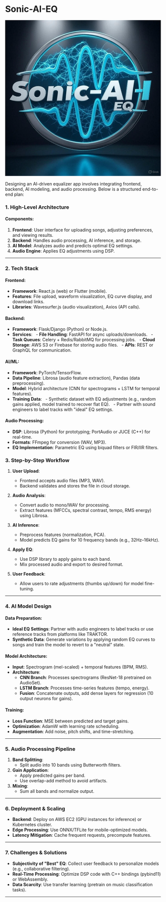 
# Sonic-AI-EQ
![Sonic AI EQ Screenshot](Sonicai001.jpg)

Designing an AI-driven equalizer app involves integrating frontend, backend, AI modeling, and audio processing. Below is a structured end-to-end plan:

### **1. High-Level Architecture**
#### **Components**:
1. **Frontend**: User interface for uploading songs, adjusting preferences, and viewing results.
2. **Backend**: Handles audio processing, AI inference, and storage.
3. **AI Model**: Analyzes audio and predicts optimal EQ settings.
4. **Audio Engine**: Applies EQ adjustments using DSP.

---

### **2. Tech Stack**
#### **Frontend**:
- **Framework**: React.js (web) or Flutter (mobile).
- **Features**: File upload, waveform visualization, EQ curve display, and download links.
- **Libraries**: Wavesurfer.js (audio visualization), Axios (API calls).

#### **Backend**:
- **Framework**: Flask/Django (Python) or Node.js.
- **Services**:
  - **File Handling**: FastAPI for async uploads/downloads.
  - **Task Queues**: Celery + Redis/RabbitMQ for processing jobs.
  - **Cloud Storage**: AWS S3 or Firebase for storing audio files.
  - **APIs**: REST or GraphQL for communication.

#### **AI/ML**:
- **Framework**: PyTorch/TensorFlow.
- **Data Pipeline**: Librosa (audio feature extraction), Pandas (data preprocessing).
- **Model**: Hybrid architecture (CNN for spectrograms + LSTM for temporal features).
- **Training Data**: 
  - Synthetic dataset with EQ adjustments (e.g., random gains applied, model trained to recover flat EQ).
  - Partner with sound engineers to label tracks with "ideal" EQ settings.

#### **Audio Processing**:
- **DSP**: Librosa (Python) for prototyping; PortAudio or JUCE (C++) for real-time.
- **Formats**: FFmpeg for conversion (WAV, MP3).
- **EQ Implementation**: Parametric EQ using biquad filters or FIR/IIR filters.

### **3. Step-by-Step Workflow**
1. **User Upload**:
   - Frontend accepts audio files (MP3, WAV).
   - Backend validates and stores the file in cloud storage.

2. **Audio Analysis**:
   - Convert audio to mono/WAV for processing.
   - Extract features (MFCCs, spectral contrast, tempo, RMS energy) using Librosa.

3. **AI Inference**:
   - Preprocess features (normalization, PCA).
   - Model predicts EQ gains for 10 frequency bands (e.g., 32Hz–16kHz).

4. **Apply EQ**:
   - Use DSP library to apply gains to each band.
   - Mix processed audio and export to desired format.

5. **User Feedback**:
   - Allow users to rate adjustments (thumbs up/down) for model fine-tuning.

---

### **4. AI Model Design**
#### **Data Preparation**:
- **Ideal EQ Settings**: Partner with audio engineers to label tracks or use reference tracks from platforms like TRAKTOR.
- **Synthetic Data**: Generate variations by applying random EQ curves to songs and train the model to revert to a "neutral" state.

#### **Model Architecture**:
- **Input**: Spectrogram (mel-scaled) + temporal features (BPM, RMS).
- **Architecture**:
  - **CNN Branch**: Processes spectrograms (ResNet-18 pretrained on AudioSet).
  - **LSTM Branch**: Processes time-series features (tempo, energy).
  - **Fusion**: Concatenate outputs, add dense layers for regression (10 output neurons for gains).

#### **Training**:
- **Loss Function**: MSE between predicted and target gains.
- **Optimization**: AdamW with learning rate scheduling.
- **Augmentation**: Add noise, pitch shifts, and time-stretching.

---

### **5. Audio Processing Pipeline**
1. **Band Splitting**:
   - Split audio into 10 bands using Butterworth filters.
2. **Gain Application**:
   - Apply predicted gains per band.
   - Use overlap-add method to avoid artifacts.
3. **Mixing**:
   - Sum all bands and normalize output.

---

### **6. Deployment & Scaling**
- **Backend**: Deploy on AWS EC2 (GPU instances for inference) or Kubernetes cluster.
- **Edge Processing**: Use ONNX/TFLite for mobile-optimized models.
- **Latency Mitigation**: Cache frequent requests, precompute features.

---

### **7. Challenges & Solutions**
- **Subjectivity of "Best" EQ**: Collect user feedback to personalize models (e.g., collaborative filtering).
- **Real-Time Processing**: Optimize DSP code with C++ bindings (pybind11) or WebAssembly.
- **Data Scarcity**: Use transfer learning (pretrain on music classification tasks).

---
